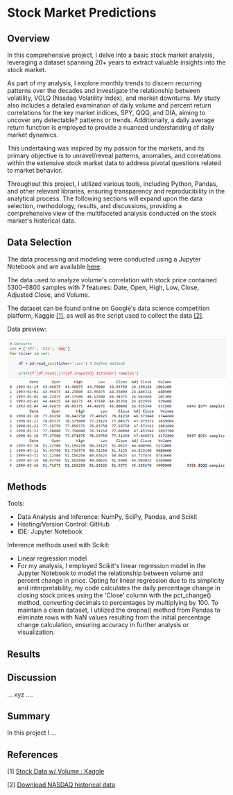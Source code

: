# Stock Market Predictions

## Overview

In this comprehensive project, I delve into a basic stock market analysis, leveraging a dataset spanning 20+ years to extract valuable insights into the stock market.

As part of my analysis, I explore monthly trends to discern recurring patterns over the decades and investigate the relationship between volatility, VOLQ (Nasdaq Volatility Index), and market downturns. My study also includes a detailed examination of daily volume and percent return correlations for the key market indices, SPY, QQQ, and DIA, aiming to uncover any detectable? patterns or trends. Additionally, a daily average return function is employed to provide a nuanced understanding of daily market dynamics.

This undertaking was inspired by my passion for the markets, and its primary objective is to unravel/reveal patterns, anomalies, and correlations within the extensive stock market data to address pivotal questions related to market behavior.

Throughout this project, I utilized various tools, including Python, Pandas, and other relevant libraries, ensuring transparency and reproducibility in the analytical process. The following sections will expand upon the data selection, methodology, results, and discussions, providing a comprehensive view of the multifaceted analysis conducted on the stock market's historical data.

## Data Selection

The data processing and modeling were conducted using a Jupyter Notebook and are available [here](./Code/Stock-Data-Modeling_Notebook.ipynb).

The data used to analyze volume's correlation with stock price contained 5300–6800 samples with 7 features: Date, Open, High, Low, Close, Adjusted Close, and Volume.

The dataset can be found online on Google's data science competition platform, Kaggle [[1]](https://www.kaggle.com/datasets/jacksoncrow/stock-market-dataset), as well as the script used to collect the data [[2]](https://www.kaggle.com/code/jacksoncrow/download-nasdaq-historical-data/notebook).

Data preview:

![data screenshot](./Graphs%20&%20Images/stock-data.png)


## Methods
Tools:
- Data Analysis and Inference: NumPy, SciPy, Pandas, and Scikit
- Hosting/Version Control: GitHub
- IDE: Jupyter Notebook

Inference methods used with Scikit:
-  Linear regression model
-    For my analysis, I employed Scikit's linear regression model in the Jupyter Notebook to model the relationship between volume and percent change in price. Opting for linear regression due to its simplicity and interpretability, my code calculates the daily percentage change in closing stock prices using the 'Close' column with the pct_change() method, converting decimals to percentages by multiplying by 100. To maintain a clean dataset, I utilized the dropna() method from Pandas to eliminate rows with NaN values resulting from the initial percentage change calculation, ensuring accuracy in further analysis or visualization.

## Results


## Discussion
...
xyz
....

## Summary
In this project I ...

## References
[1] [Stock Data w/ Volume : Kaggle](https://www.kaggle.com/datasets/jacksoncrow/stock-market-dataset)

[2] [Download NASDAQ historical data](https://www.kaggle.com/code/jacksoncrow/download-nasdaq-historical-data/notebook)
